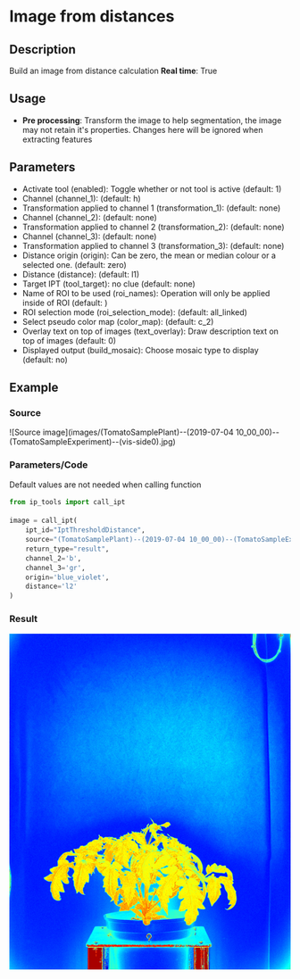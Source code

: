 # Image from distances

## Description

Build an image from distance calculation
**Real time**: True

## Usage

- **Pre processing**: Transform the image to help segmentation, 
    the image may not retain it's 
    properties. Changes here will be ignored when extracting features

## Parameters

- Activate tool (enabled): Toggle whether or not tool is active (default: 1)
- Channel (channel_1):  (default: h)
- Transformation applied to channel 1 (transformation_1):  (default: none)
- Channel (channel_2):  (default: none)
- Transformation applied to channel 2 (transformation_2):  (default: none)
- Channel (channel_3):  (default: none)
- Transformation applied to channel 3 (transformation_3):  (default: none)
- Distance origin (origin): Can be zero, the mean or median colour or a selected one. (default: zero)
- Distance (distance):  (default: l1)
- Target IPT (tool_target): no clue (default: none)
- Name of ROI to be used (roi_names): Operation will only be applied inside of ROI (default: )
- ROI selection mode (roi_selection_mode):  (default: all_linked)
- Select pseudo color map (color_map):  (default: c_2)
- Overlay text on top of images (text_overlay): Draw description text on top of images (default: 0)
- Displayed output (build_mosaic): Choose mosaic type to display (default: no)

## Example

### Source

![Source image](images/(TomatoSamplePlant)--(2019-07-04 10_00_00)--(TomatoSampleExperiment)--(vis-side0).jpg)

### Parameters/Code

Default values are not needed when calling function

```python
from ip_tools import call_ipt

image = call_ipt(
    ipt_id="IptThresholdDistance",
    source="(TomatoSamplePlant)--(2019-07-04 10_00_00)--(TomatoSampleExperiment)--(vis-side0).jpg",
    return_type="result",
    channel_2='b',
    channel_3='gr',
    origin='blue_violet',
    distance='l2'
)
```

### Result

![Result image](images/ipt_Image_from_distances.jpg)
